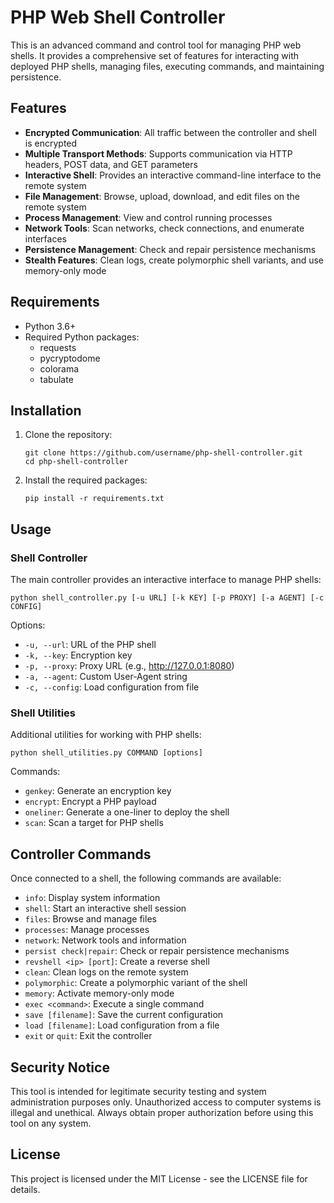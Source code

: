 # PHP Web Shell Controller

This is an advanced command and control tool for managing PHP web shells. It provides a comprehensive set of features for interacting with deployed PHP shells, managing files, executing commands, and maintaining persistence.

## Features

- **Encrypted Communication**: All traffic between the controller and shell is encrypted
- **Multiple Transport Methods**: Supports communication via HTTP headers, POST data, and GET parameters
- **Interactive Shell**: Provides an interactive command-line interface to the remote system
- **File Management**: Browse, upload, download, and edit files on the remote system
- **Process Management**: View and control running processes
- **Network Tools**: Scan networks, check connections, and enumerate interfaces
- **Persistence Management**: Check and repair persistence mechanisms
- **Stealth Features**: Clean logs, create polymorphic shell variants, and use memory-only mode

## Requirements

- Python 3.6+
- Required Python packages:
  - requests
  - pycryptodome
  - colorama
  - tabulate

## Installation

1. Clone the repository:
   ```
   git clone https://github.com/username/php-shell-controller.git
   cd php-shell-controller
   ```

2. Install the required packages:
   ```
   pip install -r requirements.txt
   ```

## Usage

### Shell Controller

The main controller provides an interactive interface to manage PHP shells:

```
python shell_controller.py [-u URL] [-k KEY] [-p PROXY] [-a AGENT] [-c CONFIG]
```

Options:
- `-u, --url`: URL of the PHP shell
- `-k, --key`: Encryption key
- `-p, --proxy`: Proxy URL (e.g., http://127.0.0.1:8080)
- `-a, --agent`: Custom User-Agent string
- `-c, --config`: Load configuration from file

### Shell Utilities

Additional utilities for working with PHP shells:

```
python shell_utilities.py COMMAND [options]
```

Commands:
- `genkey`: Generate an encryption key
- `encrypt`: Encrypt a PHP payload
- `oneliner`: Generate a one-liner to deploy the shell
- `scan`: Scan a target for PHP shells

## Controller Commands

Once connected to a shell, the following commands are available:

- `info`: Display system information
- `shell`: Start an interactive shell session
- `files`: Browse and manage files
- `processes`: Manage processes
- `network`: Network tools and information
- `persist check|repair`: Check or repair persistence mechanisms
- `revshell <ip> [port]`: Create a reverse shell
- `clean`: Clean logs on the remote system
- `polymorphic`: Create a polymorphic variant of the shell
- `memory`: Activate memory-only mode
- `exec <command>`: Execute a single command
- `save [filename]`: Save the current configuration
- `load [filename]`: Load configuration from a file
- `exit` or `quit`: Exit the controller

## Security Notice

This tool is intended for legitimate security testing and system administration purposes only. Unauthorized access to computer systems is illegal and unethical. Always obtain proper authorization before using this tool on any system.

## License

This project is licensed under the MIT License - see the LICENSE file for details.
```

